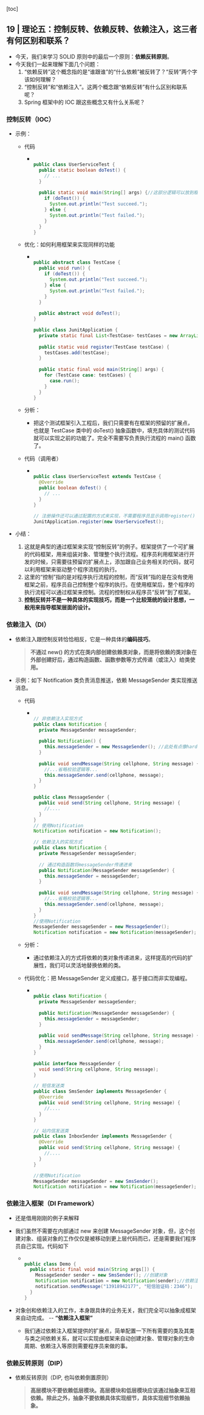 [toc]

## 19 | 理论五：控制反转、依赖反转、依赖注入，这三者有何区别和联系？

-   今天，我们来学习 SOLID 原则中的最后一个原则：**依赖反转原则**。
-   今天我们一起来理解下面几个问题：
    1.  “依赖反转”这个概念指的是“谁跟谁”的“什么依赖”被反转了？“反转”两个字该如何理解？
    2.  “控制反转”和“依赖注入”。这两个概念跟“依赖反转”有什么区别和联系呢？
    3.  Spring 框架中的 IOC 跟这些概念又有什么关系呢？

### 控制反转（IOC）

-   示例：

    -   代码

        -   ```java
            
            public class UserServiceTest {
              public static boolean doTest() {
                // ... 
              }
              
              public static void main(String[] args) {//这部分逻辑可以放到框架中
                if (doTest()) {
                  System.out.println("Test succeed.");
                } else {
                  System.out.println("Test failed.");
                }
              }
            }
            ```

    -   优化：如何利用框架来实现同样的功能

        -   ```java
            
            public abstract class TestCase {
              public void run() {
                if (doTest()) {
                  System.out.println("Test succeed.");
                } else {
                  System.out.println("Test failed.");
                }
              }
              
              public abstract void doTest();
            }
            
            public class JunitApplication {
              private static final List<TestCase> testCases = new ArrayList<>();
              
              public static void register(TestCase testCase) {
                testCases.add(testCase);
              }
              
              public static final void main(String[] args) {
                for (TestCase case: testCases) {
                  case.run();
                }
              }
            }
            ```

    -   分析：

        -   把这个测试框架引入工程后，我们只需要有在框架的预留的扩展点，也就是 TestCase 类中的 doTest() 抽象函数中，填充具体的测试代码就可以实现之前的功能了。完全不需要写负责执行流程的 main() 函数了。

    -   代码（调用者）

        -   ```java
            
            public class UserServiceTest extends TestCase {
              @Override
              public boolean doTest() {
                // ... 
              }
            }
            
            // 注册操作还可以通过配置的方式来实现，不需要程序员显示调用register()
            JunitApplication.register(new UserServiceTest();
            ```

-   小结：

    1.  这就是典型的通过框架来实现“控制反转”的例子。框架提供了一个可扩展的代码框架，用来组装对象、管理整个执行流程。程序员利用框架进行开发的时候，只需要往预留的扩展点上，添加跟自己业务相关的代码，就可以利用框架来驱动整个程序流程的执行。
    2.  这里的“控制”指的是对程序执行流程的控制，而“反转”指的是在没有使用框架之前，程序员自己控制整个程序的执行。在使用框架后，整个程序的执行流程可以通过框架来控制。流程的控制权从程序员“反转”到了框架。
    3.  **控制反转并不是一种具体的实现技巧，而是一个比较笼统的设计思想，一般用来指导框架层面的设计。**

### 依赖注入（DI）

-   依赖注入跟控制反转恰恰相反，它是一种具体的**编码技巧**。

    >   **不通过 new() 的方式在类内部创建依赖类对象，而是将依赖的类对象在外部创建好后，通过构造函数、函数参数等方式传递（或注入）给类使用。**

-   示例：如下 Notification 类负责消息推送，依赖 MessageSender 类实现推送消息。

    -   代码

        -   ```java
            
            // 非依赖注入实现方式
            public class Notification {
              private MessageSender messageSender;
              
              public Notification() {
                this.messageSender = new MessageSender(); //此处有点像hardcode
              }
              
              public void sendMessage(String cellphone, String message) {
                //...省略校验逻辑等...
                this.messageSender.send(cellphone, message);
              }
            }
            
            public class MessageSender {
              public void send(String cellphone, String message) {
                //....
              }
            }
            // 使用Notification
            Notification notification = new Notification();
            
            // 依赖注入的实现方式
            public class Notification {
              private MessageSender messageSender;
              
              // 通过构造函数将messageSender传递进来
              public Notification(MessageSender messageSender) {
                this.messageSender = messageSender;
              }
              
              public void sendMessage(String cellphone, String message) {
                //...省略校验逻辑等...
                this.messageSender.send(cellphone, message);
              }
            }
            //使用Notification
            MessageSender messageSender = new MessageSender();
            Notification notification = new Notification(messageSender);
            ```

    -   分析：

        -   通过依赖注入的方式将依赖的类对象传递进来，这样提高的代码的扩展性，我们可以灵活地替换依赖的类。

    -   代码优化：把 MessageSender 定义成接口，基于接口而非实现编程。

        -   ```java
            
            public class Notification {
              private MessageSender messageSender;
              
              public Notification(MessageSender messageSender) {
                this.messageSender = messageSender;
              }
              
              public void sendMessage(String cellphone, String message) {
                this.messageSender.send(cellphone, message);
              }
            }
            
            public interface MessageSender {
              void send(String cellphone, String message);
            }
            
            // 短信发送类
            public class SmsSender implements MessageSender {
              @Override
              public void send(String cellphone, String message) {
                //....
              }
            }
            
            // 站内信发送类
            public class InboxSender implements MessageSender {
              @Override
              public void send(String cellphone, String message) {
                //....
              }
            }
            
            //使用Notification
            MessageSender messageSender = new SmsSender();
            Notification notification = new Notification(messageSender);
            ```

### 依赖注入框架（DI Framework）

-   还是借用刚刚的例子来解释

-   我们虽然不需要在内部通过 new 来创建 MessageSender 对象，但，这个创建对象、组装对象的工作仅仅是被移动到更上层代码而已，还是需要我们程序员自己实现。代码如下

    -   ```java
        
        public class Demo {
          public static final void main(String args[]) {
            MessageSender sender = new SmsSender(); //创建对象
            Notification notification = new Notification(sender);//依赖注入
            notification.sendMessage("13918942177", "短信验证码：2346");
          }
        }
        ```

-   对象创和依赖注入的工作，本身跟具体的业务无关，我们完全可以抽象成框架来自动完成。 -- **“依赖注入框架”**

    -   我们通过依赖注入框架提供的扩展点，简单配置一下所有需要的类及其类与类之间依赖关系，就可以实现由框架来自动创建对象、管理对象的生命周期、依赖注入等原则需要程序员来做的事。

### 依赖反转原则（DIP）

-   依赖反转原则（DIP, 也叫依赖倒置原则）

    >   **高层模块不要依赖低层模块。高层模块和低层模块应该通过抽象来互相依赖。除此之外，抽象不要依赖具体实现细节，具体实现细节依赖抽象。**